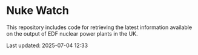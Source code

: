 # Nuke Watch

This repository includes code for retrieving the latest information available on the output of EDF nuclear power plants in the UK.

Last updated: 2025-07-04 12:33